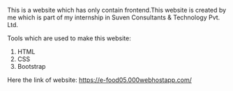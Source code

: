 This is a website which has only contain frontend.This website is created by me which is part of my internship in Suven Consultants & Technology Pvt. Ltd.

Tools which are used to make this website:

1) HTML
2) CSS
3) Bootstrap

Here the link of website: 	https://e-food05.000webhostapp.com/
